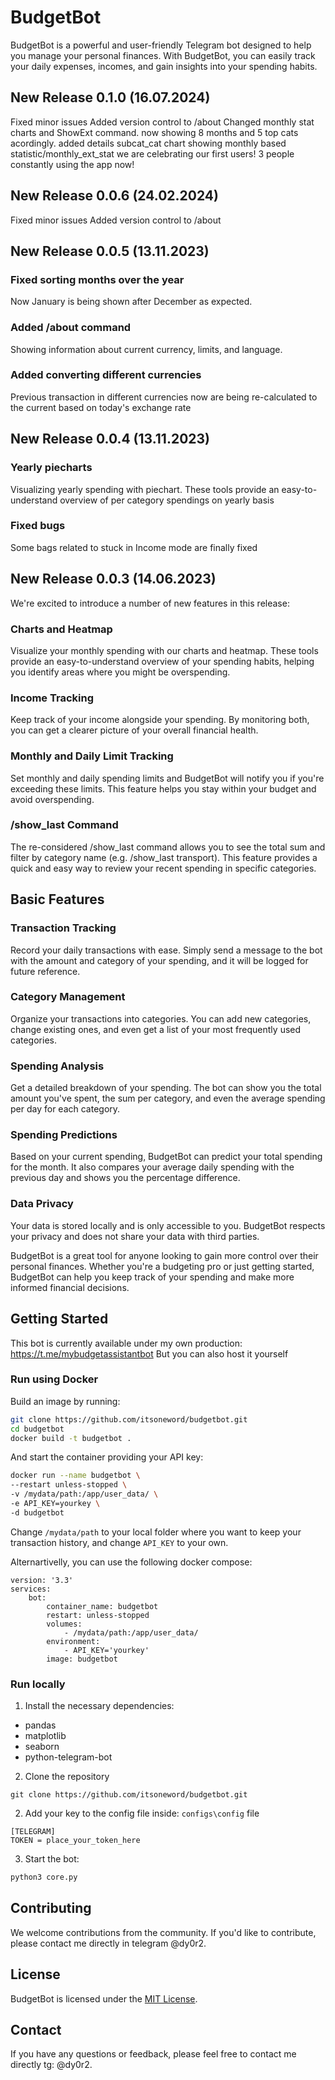 # BudgetBot

BudgetBot is a powerful and user-friendly Telegram bot designed to help you manage your personal finances. With BudgetBot, you can easily track your daily expenses, incomes, and gain insights into your spending habits.
## New Release 0.1.0 (16.07.2024)
Fixed minor issues
Added version control to /about
Changed monthly stat charts and ShowExt command. now showing 8 months and 5 top cats acordingly. 
added details subcat_cat chart showing monthly based statistic/monthly_ext_stat
we are celebrating our first users! 3 people constantly using the app now!

## New Release 0.0.6 (24.02.2024)
Fixed minor issues
Added version control to /about

## New Release 0.0.5 (13.11.2023)

### Fixed sorting months over the year
Now January is being shown after December as expected.
### Added /about command
Showing information about current currency, limits, and language.
### Added converting different currencies
Previous transaction in different currencies now are being re-calculated to the current based on today's exchange rate

## New Release 0.0.4 (13.11.2023)

### Yearly piecharts

Visualizing yearly spending with piechart. These tools provide an easy-to-understand overview of per category spendings on yearly basis

### Fixed bugs
Some bags related to stuck in Income mode are finally fixed

## New Release 0.0.3 (14.06.2023)

We're excited to introduce a number of new features in this release:

### Charts and Heatmap

Visualize your monthly spending with our charts and heatmap. These tools provide an easy-to-understand overview of your spending habits, helping you identify areas where you might be overspending.

### Income Tracking

Keep track of your income alongside your spending. By monitoring both, you can get a clearer picture of your overall financial health.

### Monthly and Daily Limit Tracking

Set monthly and daily spending limits and BudgetBot will notify you if you're exceeding these limits. This feature helps you stay within your budget and avoid overspending.

### /show_last Command

The re-considered /show_last command allows you to see the total sum and filter by category name (e.g. /show_last transport). This feature provides a quick and easy way to review your recent spending in specific categories.

## Basic Features

### Transaction Tracking

Record your daily transactions with ease. Simply send a message to the bot with the amount and category of your spending, and it will be logged for future reference.

### Category Management

Organize your transactions into categories. You can add new categories, change existing ones, and even get a list of your most frequently used categories.

### Spending Analysis

Get a detailed breakdown of your spending. The bot can show you the total amount you've spent, the sum per category, and even the average spending per day for each category.

### Spending Predictions

Based on your current spending, BudgetBot can predict your total spending for the month. It also compares your average daily spending with the previous day and shows you the percentage difference.

### Data Privacy

Your data is stored locally and is only accessible to you. BudgetBot respects your privacy and does not share your data with third parties.

BudgetBot is a great tool for anyone looking to gain more control over their personal finances. Whether you're a budgeting pro or just getting started, BudgetBot can help you keep track of your spending and make more informed financial decisions.


## Getting Started

This bot is currently available under my own production: https://t.me/mybudgetassistantbot
But you can also host it yourself

### Run using Docker

Build an image by running:

```Bash
git clone https://github.com/itsoneword/budgetbot.git
cd budgetbot
docker build -t budgetbot .
```

And start the container providing your API key:

```Bash
docker run --name budgetbot \
--restart unless-stopped \
-v /mydata/path:/app/user_data/ \
-e API_KEY=yourkey \
-d budgetbot
```
Change `/mydata/path` to your local folder where you want to keep your transaction history, and change `API_KEY` to your own.

Alternartivelly, you can use the following docker compose:

```Docker
version: '3.3'
services:
    bot:
        container_name: budgetbot
        restart: unless-stopped
        volumes:
            - /mydata/path:/app/user_data/
        environment:
            - API_KEY='yourkey'
        image: budgetbot
```


### Run locally

1. Install the necessary dependencies:  
* pandas
* matplotlib
* seaborn
* python-telegram-bot

2. Clone the repository 
```
git clone https://github.com/itsoneword/budgetbot.git
```
2. Add your key to the config file inside: `configs\config` file 
```
[TELEGRAM]  
TOKEN = place_your_token_here
```
3. Start the bot: 

```bash
python3 core.py
```

## Contributing

We welcome contributions from the community. If you'd like to contribute, please contact me directly in telegram @dy0r2.

## License

BudgetBot is licensed under the [MIT License](LICENSE).

## Contact

If you have any questions or feedback, please feel free to contact me directly tg: @dy0r2.

